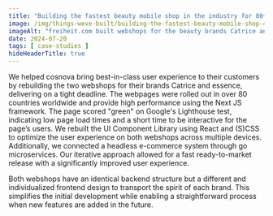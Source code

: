 ```yaml
---
title: "Building the fastest beauty mobile shop in the industry for 80+ countries"
image: /img/things-weve-built/building-the-fastest-beauty-mobile-shop-4.jpg
imageAlt: "freiheit.com built webshops for the beauty brands Catrice and essence, it’s used in over 80 countries worldwide."
date: 2024-07-20
tags: [ case-studies ]
hideHeaderTitle: true
---
```


We helped cosnova bring best-in-class user experience to their customers by rebuilding the two webshops for their brands Catrice and essence, delivering on a tight deadline. The webpages were rolled out in over 80 countries worldwide and provide high performance using the Next JS framework. The page scored "green" on Google's Lighthouse test, indicating low page load times and a short time to be interactive for the page’s users. We rebuilt the UI Component Library using React and (S)CSS to optimize the user experience on both webshops across multiple devices. Additionally, we connected a headless e-commerce system through go microservices. Our iterative approach allowed for a fast ready-to-market release with a significantly improved user experience.

Both webshops have an identical backend structure but a different and individualized frontend design to transport the spirit of each brand. This simplifies the initial development while enabling a straightforward process when new features are added in the future.
